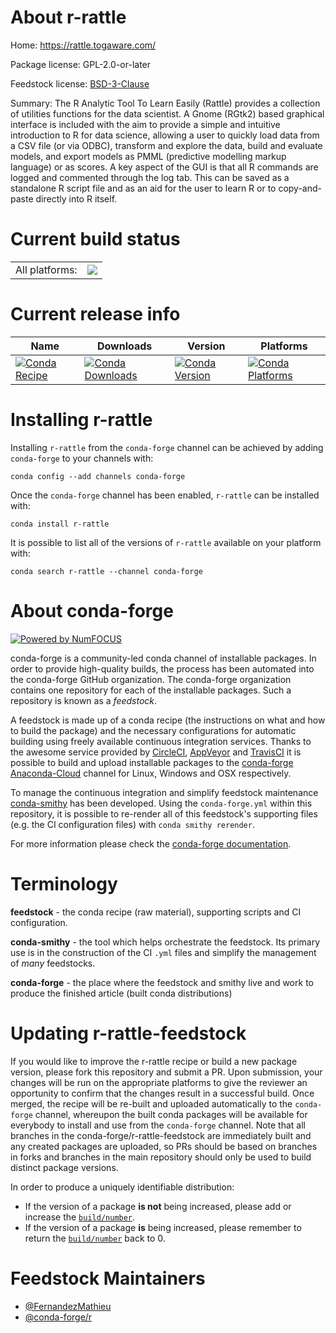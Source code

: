 About r-rattle
==============

Home: https://rattle.togaware.com/

Package license: GPL-2.0-or-later

Feedstock license: [BSD-3-Clause](https://github.com/conda-forge/r-rattle-feedstock/blob/master/LICENSE.txt)

Summary: The R Analytic Tool To Learn Easily (Rattle) provides a collection of utilities functions for the data scientist. A Gnome (RGtk2) based graphical interface is included with the aim to provide a simple and intuitive introduction to R for data science, allowing a user to quickly load data from a CSV file (or via ODBC), transform and explore the data, build and evaluate models, and export models as PMML (predictive modelling markup language) or as scores. A key aspect of the GUI is that all R commands are logged and commented through the log tab. This can be saved as a standalone R script file and as an aid for the user to learn R or to copy-and-paste directly into R itself.

Current build status
====================


<table><tr><td>All platforms:</td>
    <td>
      <a href="https://dev.azure.com/conda-forge/feedstock-builds/_build/latest?definitionId=11118&branchName=master">
        <img src="https://dev.azure.com/conda-forge/feedstock-builds/_apis/build/status/r-rattle-feedstock?branchName=master">
      </a>
    </td>
  </tr>
</table>

Current release info
====================

| Name | Downloads | Version | Platforms |
| --- | --- | --- | --- |
| [![Conda Recipe](https://img.shields.io/badge/recipe-r--rattle-green.svg)](https://anaconda.org/conda-forge/r-rattle) | [![Conda Downloads](https://img.shields.io/conda/dn/conda-forge/r-rattle.svg)](https://anaconda.org/conda-forge/r-rattle) | [![Conda Version](https://img.shields.io/conda/vn/conda-forge/r-rattle.svg)](https://anaconda.org/conda-forge/r-rattle) | [![Conda Platforms](https://img.shields.io/conda/pn/conda-forge/r-rattle.svg)](https://anaconda.org/conda-forge/r-rattle) |

Installing r-rattle
===================

Installing `r-rattle` from the `conda-forge` channel can be achieved by adding `conda-forge` to your channels with:

```
conda config --add channels conda-forge
```

Once the `conda-forge` channel has been enabled, `r-rattle` can be installed with:

```
conda install r-rattle
```

It is possible to list all of the versions of `r-rattle` available on your platform with:

```
conda search r-rattle --channel conda-forge
```


About conda-forge
=================

[![Powered by NumFOCUS](https://img.shields.io/badge/powered%20by-NumFOCUS-orange.svg?style=flat&colorA=E1523D&colorB=007D8A)](http://numfocus.org)

conda-forge is a community-led conda channel of installable packages.
In order to provide high-quality builds, the process has been automated into the
conda-forge GitHub organization. The conda-forge organization contains one repository
for each of the installable packages. Such a repository is known as a *feedstock*.

A feedstock is made up of a conda recipe (the instructions on what and how to build
the package) and the necessary configurations for automatic building using freely
available continuous integration services. Thanks to the awesome service provided by
[CircleCI](https://circleci.com/), [AppVeyor](https://www.appveyor.com/)
and [TravisCI](https://travis-ci.com/) it is possible to build and upload installable
packages to the [conda-forge](https://anaconda.org/conda-forge)
[Anaconda-Cloud](https://anaconda.org/) channel for Linux, Windows and OSX respectively.

To manage the continuous integration and simplify feedstock maintenance
[conda-smithy](https://github.com/conda-forge/conda-smithy) has been developed.
Using the ``conda-forge.yml`` within this repository, it is possible to re-render all of
this feedstock's supporting files (e.g. the CI configuration files) with ``conda smithy rerender``.

For more information please check the [conda-forge documentation](https://conda-forge.org/docs/).

Terminology
===========

**feedstock** - the conda recipe (raw material), supporting scripts and CI configuration.

**conda-smithy** - the tool which helps orchestrate the feedstock.
                   Its primary use is in the construction of the CI ``.yml`` files
                   and simplify the management of *many* feedstocks.

**conda-forge** - the place where the feedstock and smithy live and work to
                  produce the finished article (built conda distributions)


Updating r-rattle-feedstock
===========================

If you would like to improve the r-rattle recipe or build a new
package version, please fork this repository and submit a PR. Upon submission,
your changes will be run on the appropriate platforms to give the reviewer an
opportunity to confirm that the changes result in a successful build. Once
merged, the recipe will be re-built and uploaded automatically to the
`conda-forge` channel, whereupon the built conda packages will be available for
everybody to install and use from the `conda-forge` channel.
Note that all branches in the conda-forge/r-rattle-feedstock are
immediately built and any created packages are uploaded, so PRs should be based
on branches in forks and branches in the main repository should only be used to
build distinct package versions.

In order to produce a uniquely identifiable distribution:
 * If the version of a package **is not** being increased, please add or increase
   the [``build/number``](https://conda.io/docs/user-guide/tasks/build-packages/define-metadata.html#build-number-and-string).
 * If the version of a package **is** being increased, please remember to return
   the [``build/number``](https://conda.io/docs/user-guide/tasks/build-packages/define-metadata.html#build-number-and-string)
   back to 0.

Feedstock Maintainers
=====================

* [@FernandezMathieu](https://github.com/FernandezMathieu/)
* [@conda-forge/r](https://github.com/conda-forge/r/)

